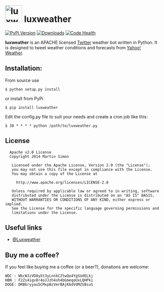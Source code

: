 <h1><img src="https://raw.github.com/c0ding/luxweather/master/doc/luxweather.png" height=55 alt="luxweather" title="luxweather"> luxweather</h1>

[![PyPi Version](http://img.shields.io/pypi/v/luxweather.svg)](https://pypi.python.org/pypi/luxweather/)
[![Downloads](http://img.shields.io/pypi/dm/luxweather.svg)](https://pypi.python.org/pypi/luxweather/)
[![Code Health](https://landscape.io/github/c0ding/luxweather/master/landscape.svg)](https://landscape.io/github/c0ding/luxweather/master)

**luxweather** is an APACHE licensed [Twitter](https://twitter.com) weather bot written in Python. It is designed to tweet weather conditions and forecasts from [Yahoo! Weather](https://weather.yahoo.com/).

## Installation:

From source use

    $ python setup.py install

or install from PyPi

    $ pip install luxweather

Edit the config.py file to suit your needs and create a cron job like this:

    $ 30 * * * * python /path/to/luxweather.py

## License

```
  Apache v2.0 License
  Copyright 2014 Martin Simon

   Licensed under the Apache License, Version 2.0 (the "License");
   you may not use this file except in compliance with the License.
   You may obtain a copy of the License at

     http://www.apache.org/licenses/LICENSE-2.0

   Unless required by applicable law or agreed to in writing, software
   distributed under the License is distributed on an "AS IS" BASIS,
   WITHOUT WARRANTIES OR CONDITIONS OF ANY KIND, either express or implied.
   See the License for the specific language governing permissions and
   limitations under the License.

```

## Useful links

* [@Luxweather](https://twitter.com/LuxWeather)

## Buy me a coffee?

If you feel like buying me a coffee (or a beer?), donations are welcome:

```
WDC : WbcWJzVD8yXt3yLnnkCZtwQo4YgSUdELkj
HBN : F2Zs4igv8r4oJJzh4sh4bGmeqoUxLQHPki
DOGE: DRBkryyau5CMxpBzVmrBAjK6dVdMZSBsuS
```
